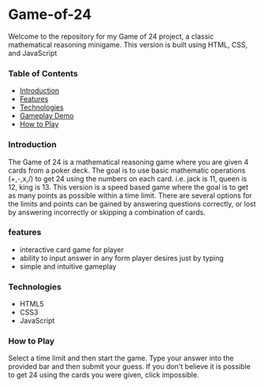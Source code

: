 # Game-of-24
Welcome to the repository for my Game of 24 project, a classic mathematical reasoning minigame. This version is built using HTML, CSS, and JavaScript

### Table of Contents
+ [Introduction](#introduction)
+ [Features](#features)
+ [Technologies](#technologies)
+ [Gameplay Demo](#gameplay-demo)
+ [How to Play](how-to-play)

### Introduction
The Game of 24 is a mathematical reasoning game where you are given 4 cards from a poker deck. The goal is to use basic mathematic operations (+,-,x,/)
to get 24 using the numbers on each card. i.e. jack is 11, queen is 12, king is 13. This version is a speed based game where the goal is to get as many points
as possible within a time limit. There are several options for the limits and points can be gained by answering questions correctly, or lost by answering incorrectly
or skipping a combination of cards. 

### features
+ interactive card game for player
+ ability to input answer in any form player desires just by typing
+ simple and intuitive gameplay

### Technologies
+ HTML5
+ CSS3
+ JavaScript

### How to Play
Select a time limit and then start the game. Type your answer into the provided bar and then submit your guess. If you don't believe it is possible to
get 24 using the cards you were given, click impossible.